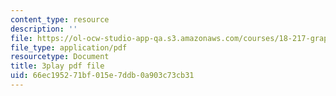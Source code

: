 ```yaml
---
content_type: resource
description: ''
file: https://ol-ocw-studio-app-qa.s3.amazonaws.com/courses/18-217-graph-theory-and-additive-combinatorics-fall-2019/66ec195271bf015e7ddb0a903c73cb31_Rlvwagd2BmY.pdf
file_type: application/pdf
resourcetype: Document
title: 3play pdf file
uid: 66ec1952-71bf-015e-7ddb-0a903c73cb31
---
```

